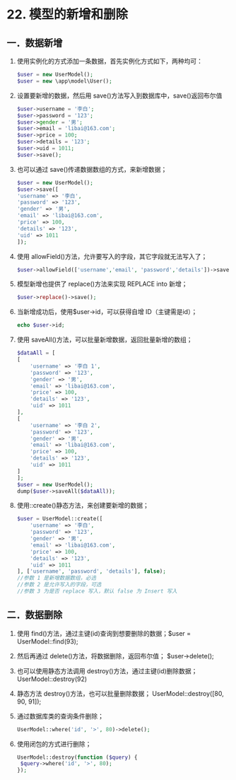 # 22. 模型的新增和删除

## 一．数据新增 

1. 使用实例化的方式添加一条数据，首先实例化方式如下，两种均可：

   ```php
   $user = new UserModel();
   $user = new \app\model\User();
   ```

2. 设置要新增的数据，然后用 save()方法写入到数据库中，save()返回布尔值

   ```php
   $user->username = '李白';
   $user->password = '123';
   $user->gender = '男';
   $user->email = 'libai@163.com';
   $user->price = 100;
   $user->details = '123';
   $user->uid = 1011;
   $user->save();
   ```

3. 也可以通过 save()传递数据数组的方式，来新增数据；

   ```php
   $user = new UserModel();
   $user->save([
   'username' => '李白',
   'password' => '123',
   'gender' => '男',
   'email' => 'libai@163.com',
   'price' => 100,
   'details' => '123',
   'uid' => 1011
   ]);
   ```

4. 使用 allowField()方法，允许要写入的字段，其它字段就无法写入了；

   ```php
   $user->allowField(['username','email', 'password','details'])->save(...)
   ```

5. 模型新增也提供了 replace()方法来实现 REPLACE into 新增；

   ```php
   $user->replace()->save(); 
   ```

6. 当新增成功后，使用$user->id，可以获得自增 ID（主键需是id）；

   ```php
   echo $user->id;
   ```

7. 使用 saveAll()方法，可以批量新增数据，返回批量新增的数组；

   ```php
   $dataAll = [
   [
       'username' => '李白 1',
       'password' => '123',
       'gender' => '男',
       'email' => 'libai@163.com',
       'price' => 100,
       'details' => '123',
       'uid' => 1011
   ],
   [
       'username' => '李白 2',
       'password' => '123',
       'gender' => '男',
       'email' => 'libai@163.com',
       'price' => 100,
       'details' => '123',
       'uid' => 1011
   ]
   ];
   $user = new UserModel();
   dump($user->saveAll($dataAll));
   ```

8. 使用::create()静态方法，来创建要新增的数据；

   ```php
   $user = UserModel::create([
       'username' => '李白',
       'password' => '123',
       'gender' => '男',
       'email' => 'libai@163.com',
       'price' => 100,
       'details' => '123',
       'uid' => 1011
   ], ['username', 'password', 'details'], false);
   //参数 1 是新增数据数组，必选
   //参数 2 是允许写入的字段，可选
   //参数 3 为是否 replace 写入，默认 false 为 Insert 写入
   ```

## 二．数据删除 

1. 使用 find()方法，通过主键(id)查询到想要删除的数据；$user = UserModel::find(93); 

2. 然后再通过 delete()方法，将数据删除，返回布尔值； $user->delete();

3. 也可以使用静态方法调用 destroy()方法，通过主键(id)删除数据；UserModel::destroy(92) 

4. 静态方法 destroy()方法，也可以批量删除数据； UserModel::destroy([80, 90, 91]); 

5. 通过数据库类的查询条件删除； 

   ```php
   UserModel::where('id', '>', 80)->delete(); 
   ```

6. 使用闭包的方式进行删除；

   ```php
   UserModel::destroy(function ($query) {
   	$query->where('id', '>', 80);
   });
   ```

   